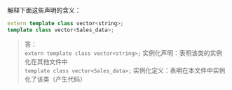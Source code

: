 解释下面这些声明的含义：

```cpp
extern template class vector<string>;
template class vector<Sales_data>;
```

> 答：  
> `extern template class vector<string>;` 实例化声明：表明该类的实例化在其他文件中  
> `template class vector<Sales_data>;` 实例化定义：表明在本文件中实例化了该类（产生代码）
